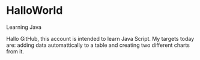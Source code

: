 # HalloWorld
Learning Java

Hallo GitHub,
this account is intended to learn Java Script. My targets today are: adding data automattically to a table and creating two different charts from it.
